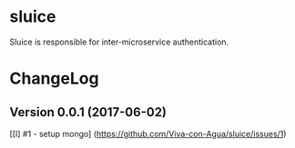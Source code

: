 # sluice
Sluice is responsible for inter-microservice authentication.

ChangeLog
=========

## Version 0.0.1 (2017-06-02)

[[I] #1 - setup mongo] (https://github.com/Viva-con-Agua/sluice/issues/1)

